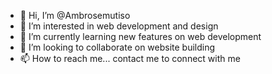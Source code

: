 - 👋 Hi, I’m @Ambrosemutiso
- 👀 I’m interested in web development and design
- 🌱 I’m currently learning new features on web development
- 💞️ I’m looking to collaborate on website building
- 📫 How to reach me... contact me to connect with me

<!---
Ambrosemutiso/Ambrosemutiso is a ✨ special ✨ repository because its `README.md` (this file) appears on your GitHub profile.
You can click the Preview link to take a look at your changes.
--->
